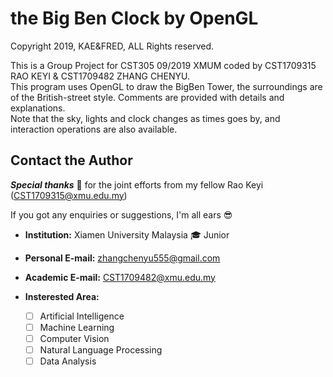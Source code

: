 # the Big Ben Clock by OpenGL
Copyright 2019, KAE&FRED, ALL Rights reserved.  

This is a Group Project for CST305 09/2019 XMUM coded by CST1709315 RAO KEYI & CST1709482 ZHANG CHENYU.  
This program uses OpenGL to draw the BigBen Tower, the surroundings are of the British-street style. Comments are provided with details and explanations.  
Note that the sky, lights and clock changes as times goes by, and interaction operations are also available.  

## Contact the Author  

***Special thanks*** :pray: for the joint efforts from my fellow Rao Keyi (CST1709315@xmu.edu.my)  

If you got any enquiries or suggestions, I'm all ears :sunglasses:  

- **Institution:**  Xiamen University Malaysia  :mortar_board: Junior
- **Personal E-mail:** zhangchenyu555@gmail.com   
- **Academic E-mail:** CST1709482@xmu.edu.my  
- **Insterested Area:**

  - [ ] Artificial Intelligence  
  - [ ] Machine Learning  
  - [ ] Computer Vision  
  - [ ] Natural Language Processing  
  - [ ] Data Analysis
